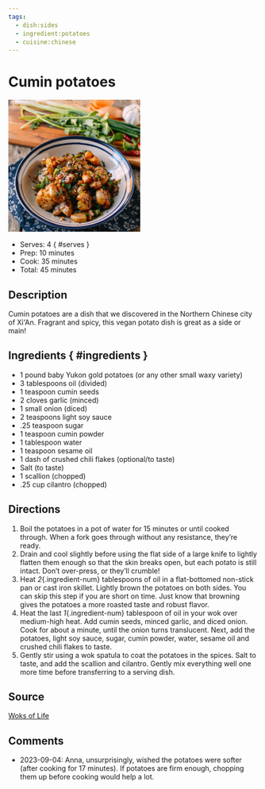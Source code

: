 ```yaml
---
tags:
  - dish:sides
  - ingredient:potatoes
  - cuisine:chinese
---
```

# Cumin potatoes

![Recipe picture](../images/cumin_potatoes-0.png)

- Serves: 4
{ #serves }
- Prep: 10 minutes
- Cook: 35 minutes
- Total: 45 minutes

## Description

Cumin potatoes are a dish that we discovered in the Northern Chinese city of Xi'An. Fragrant and spicy, this vegan potato dish is great as a side or main!

## Ingredients { #ingredients }

- 1 pound baby Yukon gold potatoes (or any other small waxy variety)
- 3 tablespoons oil (divided)
- 1 teaspoon cumin seeds
- 2 cloves garlic (minced)
- 1 small onion (diced)
- 2 teaspoons light soy sauce
- .25 teaspoon sugar
- 1 teaspoon cumin powder
- 1 tablespoon water
- 1 teaspoon sesame oil
- 1 dash of crushed chili flakes (optional/to taste)
- Salt (to taste)
- 1 scallion (chopped)
- .25 cup cilantro (chopped)

## Directions

1. Boil the potatoes in a pot of water for 15 minutes or until cooked through. When a fork goes through without any resistance, they’re ready.
2. Drain and cool slightly before using the flat side of a large knife to lightly flatten them enough so that the skin breaks open, but each potato is still intact. Don’t over-press, or they’ll crumble!
3. Heat *2*{.ingredient-num} tablespoons of oil in a flat-bottomed non-stick pan or cast iron skillet. Lightly brown the potatoes on both sides. You can skip this step if you are short on time. Just know that browning gives the potatoes a more roasted taste and robust flavor.
4. Heat the last *1*{.ingredient-num} tablespoon of oil in your wok over medium-high heat. Add cumin seeds, minced garlic, and diced onion. Cook for about a minute, until the onion turns translucent. Next, add the potatoes, light soy sauce, sugar, cumin powder, water, sesame oil and crushed chili flakes to taste.
5. Gently stir using a wok spatula to coat the potatoes in the spices. Salt to taste, and add the scallion and cilantro. Gently mix everything well one more time before transferring to a serving dish.

## Source

[Woks of Life](https://thewoksoflife.com/cumin-potatoes-vegan-vegetarian/)

## Comments
- 2023-09-04: Anna, unsurprisingly, wished the potatoes were softer (after cooking for 17 minutes). If potatoes are firm enough, chopping them up before cooking would help a lot.

